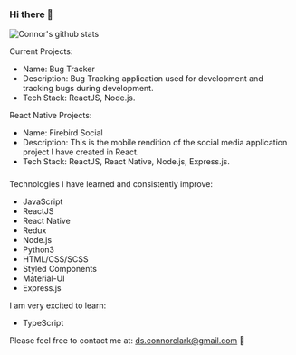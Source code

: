 ### Hi there 👋

![Connor's github stats](https://github-readme-stats.vercel.app/api?username=Voltaire01-W)

Current Projects:

- Name: Bug Tracker
- Description: Bug Tracking application used for development and tracking bugs during development.
- Tech Stack: ReactJS, Node.js.

React Native Projects:
- Name: Firebird Social
- Description: This is the mobile rendition of the social media application project I have created in React.
- Tech Stack: ReactJS, React Native, Node.js, Express.js.

###

Technologies I have learned and consistently improve:
- JavaScript
- ReactJS
- React Native
- Redux
- Node.js
- Python3
- HTML/CSS/SCSS
- Styled Components
- Material-UI
- Express.js

I am very excited to learn:
- TypeScript

Please feel free to contact me at:
ds.connorclark@gmail.com   📧

<!--
**Voltaire01-W/Voltaire01-W** is a ✨ _special_ ✨ repository because its `README.md` (this file) appears on your GitHub profile.

Here are some ideas to get you started:

- 🔭 I’m currently working on ...
- 🌱 I’m currently learning ...
- 👯 I’m looking to collaborate on ...
- 🤔 I’m looking for help with ...
- 💬 Ask me about ...
- 📫 How to reach me: ...
- 😄 Pronouns: ...
- ⚡ Fun fact: ...
-->
